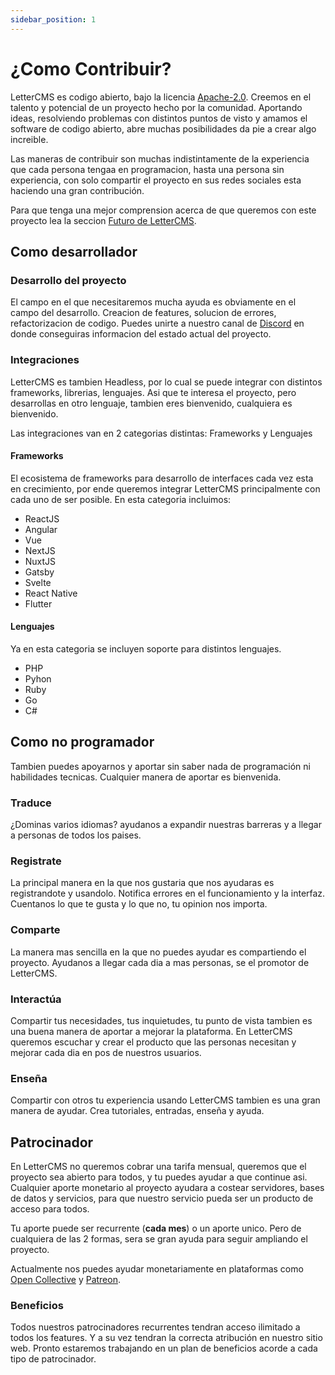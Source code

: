 ```yaml
---
sidebar_position: 1
---
```


# ¿Como Contribuir?

LetterCMS es codigo abierto, bajo la licencia [Apache-2.0](https://www.apache.org/licenses/LICENSE-2.0). Creemos en el talento y potencial de un proyecto hecho por la comunidad. Aportando ideas, resolviendo problemas con distintos puntos de visto y amamos el software de codigo abierto, abre muchas posibilidades da pie a crear algo increible.


Las maneras de contribuir son muchas indistintamente de la experiencia que cada persona tengaa en programacion, hasta una persona sin experiencia, con solo compartir el proyecto en sus redes sociales esta haciendo una gran contribución.

Para que tenga una mejor comprension acerca de que queremos con este proyecto lea la seccion [Futuro de LetterCMS](/docs/roadmap).

## Como desarrollador

### Desarrollo del proyecto

El campo en el que necesitaremos mucha ayuda es obviamente en el campo del desarrollo. Creacion de features, solucion de errores, refactorizacion de codigo. Puedes unirte a nuestro canal de [Discord](https://discord.gg/Jx6XTSA2Wz) en donde conseguiras informacion del estado actual del proyecto.

### Integraciones

LetterCMS es tambien Headless, por lo cual se puede integrar con distintos frameworks, librerias, lenguajes. Asi que te interesa el proyecto, pero desarrollas en otro lenguaje, tambien eres bienvenido, cualquiera es bienvenido.

Las integraciones van en 2 categorias distintas: Frameworks y Lenguajes

#### Frameworks

El ecosistema de frameworks para desarrollo de interfaces cada vez esta en crecimiento, por ende queremos integrar LetterCMS principalmente con cada uno de ser posible. En esta categoria incluimos:

- ReactJS
- Angular
- Vue
- NextJS
- NuxtJS
- Gatsby
- Svelte
- React Native
- Flutter

#### Lenguajes

Ya en esta categoria se incluyen soporte para distintos lenguajes.

- PHP
- Pyhon
- Ruby
- Go
- C#

## Como no programador

Tambien puedes apoyarnos y aportar sin saber nada de programación ni habilidades tecnicas. Cualquier manera de aportar es bienvenida.

### Traduce

¿Dominas varios idiomas? ayudanos a expandir nuestras barreras y a llegar a personas de todos los paises.

### Registrate

La principal manera en la que nos gustaria que nos ayudaras es registrandote y usandolo. Notifica errores en el funcionamiento y la interfaz. Cuentanos lo que te gusta y lo que no, tu opinion nos importa.

### Comparte

La manera mas sencilla en la que no puedes ayudar es compartiendo el proyecto. Ayudanos a llegar cada dia a mas personas, se el promotor de LetterCMS.

### Interactúa

Compartir tus necesidades, tus inquietudes, tu punto de vista tambien es una buena manera de aportar a mejorar la plataforma. En LetterCMS queremos escuchar y crear el producto que las personas necesitan y mejorar cada dia en pos de nuestros usuarios.

### Enseña

Compartir con otros tu experiencia usando LetterCMS tambien es una gran manera de ayudar. Crea tutoriales, entradas, enseña y ayuda.

## Patrocinador

En LetterCMS no queremos cobrar una tarifa mensual, queremos que el proyecto sea abierto para todos, y tu puedes ayudar a que continue asi. Cualquier aporte monetario al proyecto ayudara a costear servidores, bases de datos y servicios, para que nuestro servicio pueda ser un producto de acceso para todos.

Tu aporte puede ser recurrente (**cada mes**) o un aporte unico. Pero de cualquiera de las 2 formas, sera se gran ayuda para seguir ampliando el proyecto.

Actualmente nos puedes ayudar monetariamente en plataformas como [Open Collective](https://www.opencollective.com/lettercms) y [Patreon](https://www.patron.com/lettercms).

### Beneficios

Todos nuestros patrocinadores recurrentes tendran acceso ilimitado a todos los features. Y a su vez tendran la correcta atribución en nuestro sitio web. Pronto estaremos trabajando en un plan de beneficios acorde a cada tipo de patrocinador.
